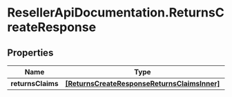 # ResellerApiDocumentation.ReturnsCreateResponse

## Properties

Name | Type | Description | Notes
------------ | ------------- | ------------- | -------------
**returnsClaims** | [**[ReturnsCreateResponseReturnsClaimsInner]**](ReturnsCreateResponseReturnsClaimsInner.md) |  | [optional] 


